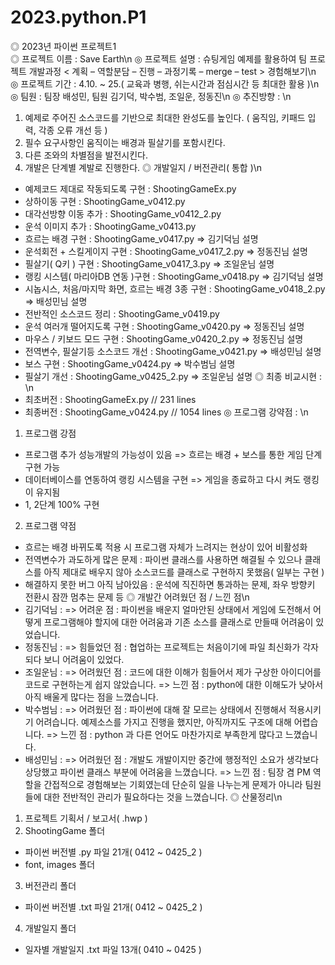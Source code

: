 # 2023.python.P1
◎ 2023년 파이썬 프로젝트1\
◎ 프로젝트 이름 : Save Earth\n
◎ 프로젝트 설명 : 슈팅게임 예제를 활용하여 팀 프로젝트 개발과정 < 계획 – 역할분담 – 진행 – 과정기록 – merge – test > 경험해보기\n
◎ 프로젝트 기간 : 4.10. ~ 25.( 교육과 병행, 쉬는시간과 점심시간 등 최대한 활용 )\n
◎ 팀원 : 팀장 배성민, 팀원 김기덕, 박수범, 조일운, 정동진\n
◎ 추진방향 : \n
 1. 예제로 주어진 소스코드를 기반으로 최대한 완성도를 높인다. ( 움직임, 키패드 입력, 각종 오류 개선 등 )
 2. 필수 요구사항인 움직이는 배경과 필살기를 포함시킨다.
 3. 다른 조와의 차별점을 발전시킨다.
 4. 개발은 단계별 계발로 진행한다.
◎ 개발일지 / 버전관리( 통합 )\n
  - 예제코드 제대로 작동되도록 구현 : ShootingGameEx.py
  - 상하이동 구현 : ShootingGame_v0412.py
  - 대각선방향 이동 추가 : ShootingGame_v0412_2.py
  - 운석 이미지 추가 : ShootingGame_v0413.py
  - 흐르는 배경 구현 : ShootingGame_v0417.py
   => 김기덕님 설명
  - 운석회전 + 스킬게이지 구현 : ShootingGame_v0417_2.py
   => 정동진님 설명
  - 필살기( Q키 ) 구현 : ShootingGame_v0417_3.py
   => 조일운님 설명
  - 랭킹 시스템( 마리아DB 연동 )구현 : ShootingGame_v0418.py
   => 김기덕님 설명
  - 시놉시스, 처음/마지막 화면, 흐르는 배경 3종 구현 : ShootingGame_v0418_2.py
   => 배성민님 설명
  - 전반적인 소스코드 정리 : ShootingGame_v0419.py
  - 운석 여러개 떨어지도록 구현 : ShootingGame_v0420.py
   => 정동진님 설명
  - 마우스 / 키보드 모드 구현 : ShootingGame_v0420_2.py
   => 정동진님 설명
  - 전역변수, 필살기등 소스코드 개선 : ShootingGame_v0421.py
   => 배성민님 설명
  - 보스 구현 : ShootingGame_v0424.py
   => 박수범님 설명
  - 필살기 개선 : ShootingGame_v0425_2.py
    => 조일운님 설명
 ◎ 최종 비교시현 : \n
  - 최초버전 : ShootingGameEx.py  // 231 lines
  - 최종버전 : ShootingGame_v0424.py  // 1054 lines
 ◎ 프로그램 강약점 : \n
  1. 프로그램 강점
   - 프로그램 추가 성능개발의 가능성이 있음
    => 흐르는 배경 + 보스를 통한 게임 단계 구현 가능
   - 데이터베이스를 연동하여 랭킹 시스템을 구현
    => 게임을 종료하고 다시 켜도 랭킹이 유지됨
   - 1, 2단계 100% 구현
  2. 프로그램 약점
   - 흐르는 배경 바뀌도록 적용 시 프로그램 자체가 느려지는 현상이 있어 비활성화
   - 전역변수가 과도하게 많은 문제 : 파이썬 클래스를 사용하면 해결될 수 있으나 클래스를 아직 제대로 배우지 않아 소스코드를 클래스로 구현하지 못했음( 일부는 구현 )
   - 해결하지 못한 버그 아직 남아있음 : 운석에 직진하면 통과하는 문제, 좌우 방향키 전환시 잠깐 멈추는 문제 등
 ◎ 개발간 어려웠던 점 / 느낀 점\n
  - 김기덕님 : 
   => 어려운 점 : 파이썬을 배운지 얼마안된 상태에서 게임에 도전해서 어떻게 프로그램해야 할지에 대한 어려움과 기존 소스를 클래스로 만들때 어려움이 있었습니다.
  - 정동진님 : 
   => 힘들었던 점 :  협업하는 프로젝트는 처음이기에 파일 최신화가 각자 되다 보니 어려움이 있었다.
  - 조일운님 : 
   => 어려웠던 점 : 코드에 대한 이해가 힘들어서 제가 구상한 아이디어를 코드로 구현하는게 쉽지 않았습니다.
   => 느낀 점 : python에 대한 이해도가 낮아서 아직 배울게 많다는 점을 느꼈습니다.
  - 박수범님 : 
   => 어려웠던 점 : 파이썬에 대해 잘 모르는 상태에서 진행해서 적용시키기 어려습니다. 예제소스를 가지고 진행을 했지만, 아직까지도 구조에 대해 어렵습니다.
   => 느낀 점 : python 과  다른 언어도 마찬가지로 부족한게 많다고 느꼈습니다.
  - 배성민님 : 
   => 어려웠던 점 : 개발도 개발이지만 중간에 행정적인 소요가 생각보다 상당했고 파이썬 클래스 부분에 어려움을 느꼈습니다.
   => 느낀 점 : 팀장 겸 PM 역할을 간접적으로 경험해보는 기회였는데 단순히 일을 나누는게 문제가 아니라 팀원들에 대한 전반적인 관리가 필요하다는 것을 느꼈습니다. 
 ◎ 산물정리\n
  1. 프로젝트 기획서 / 보고서( .hwp )
  2. ShootingGame 폴더
   - 파이썬 버전별 .py 파일 21개( 0412 ~ 0425_2 )
   - font, images 폴더
  3. 버전관리 폴더
   - 파이썬 버전별 .txt 파일 21개( 0412 ~ 0425_2 )
  4. 개발일지 폴더
   - 일자별 개발일지 .txt 파일 13개( 0410 ~ 0425 )
